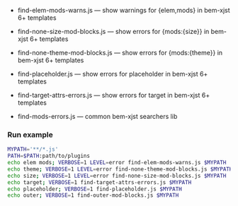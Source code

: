* find-elem-mods-warns.js — show warnings for {elem,mods} in bem-xjst 6+ templates
* find-none-size-mod-blocks.js — show errors for {mods:{size}} in bem-xjst 6+ templates
* find-none-theme-mod-blocks.js — show errors for {mods:{theme}} in bem-xjst 6+ templates
* find-placeholder.js — show errors for placeholder in bem-xjst 6+ templates
* find-target-attrs-errors.js — show errors for target in bem-xjst 6+ templates

* find-mods-errors.js — common bem-xjst searchers lib

### Run example
```bash
MYPATH='**/*.js'
PATH=$PATH:path/to/plugins
echo elem mods; VERBOSE=1 LEVEL=error find-elem-mods-warns.js $MYPATH
echo theme; VERBOSE=1 LEVEL=error find-none-theme-mod-blocks.js $MYPATH
echo size; VERBOSE=1 LEVEL=error find-none-size-mod-blocks.js $MYPATH
echo target; VERBOSE=1 find-target-attrs-errors.js $MYPATH
echo placeholder; VERBOSE=1 find-placeholder.js $MYPATH
echo outer; VERBOSE=1 find-outer-mod-blocks.js $MYPATH
```
